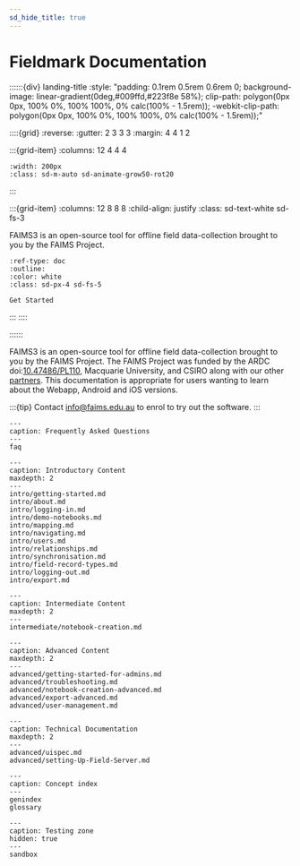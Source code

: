 ```yaml
---
sd_hide_title: true
---
```


# Fieldmark Documentation

    
::::::{div} landing-title
:style: "padding: 0.1rem 0.5rem 0.6rem 0; background-image: linear-gradient(0deg,#009ffd,#223f8e 58%); clip-path: polygon(0px 0px, 100% 0%, 100% 100%, 0% calc(100% - 1.5rem)); -webkit-clip-path: polygon(0px 0px, 100% 0%, 100% 100%, 0% calc(100% - 1.5rem));"

::::{grid}
:reverse:
:gutter: 2 3 3 3
:margin: 4 4 1 2

:::{grid-item}
:columns: 12 4 4 4

```{image} ./images/favicon-transparent.svg
:width: 200px
:class: sd-m-auto sd-animate-grow50-rot20
```
:::

:::{grid-item}
:columns: 12 8 8 8
:child-align: justify
:class: sd-text-white sd-fs-3

FAIMS3 is an open-source tool for offline field data-collection brought to you by the FAIMS Project. 

```{button-ref} intro/getting-started
:ref-type: doc
:outline:
:color: white
:class: sd-px-4 sd-fs-5

Get Started
```

:::
::::

::::::

FAIMS3 is an open-source tool for offline field data-collection brought to you by the FAIMS Project. The FAIMS Project was funded by the ARDC doi:[10.47486/PL110](https://dx.doi.org/10.47486/PL110), Macquarie University, and CSIRO along with our other [partners](https://faims.edu.au/partners). This documentation is appropriate for users wanting to learn about the Webapp, Android and iOS versions. 

:::{tip}
Contact [info@faims.edu.au](mailto:info@faims.edu.au) to enrol to try out the software.
:::

```{toctree}
---
caption: Frequently Asked Questions
---
faq
```

```{toctree}
---
caption: Introductory Content
maxdepth: 2
---
intro/getting-started.md
intro/about.md
intro/logging-in.md
intro/demo-notebooks.md
intro/mapping.md
intro/navigating.md
intro/users.md
intro/relationships.md
intro/synchronisation.md
intro/field-record-types.md
intro/logging-out.md
intro/export.md
```

```{toctree}
---
caption: Intermediate Content
maxdepth: 2
---
intermediate/notebook-creation.md
```

```{toctree}
---
caption: Advanced Content
maxdepth: 2
---
advanced/getting-started-for-admins.md
advanced/troubleshooting.md
advanced/notebook-creation-advanced.md
advanced/export-advanced.md
advanced/user-management.md
```

```{toctree}
---
caption: Technical Documentation
maxdepth: 2
---
advanced/uispec.md
advanced/setting-Up-Field-Server.md
```


```{toctree}
---
caption: Concept index
---
genindex
glossary
```

```{toctree}
---
caption: Testing zone
hidden: true
---
sandbox
```